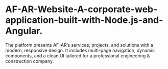 # AF-AR-Website-A-corporate-web-application-built-with-Node.js-and-Angular.
The platform presents AF-AR’s services, projects, and solutions with a modern, responsive design. It includes multi-page navigation, dynamic components, and a clean UI tailored for a professional engineering &amp; construction company.
